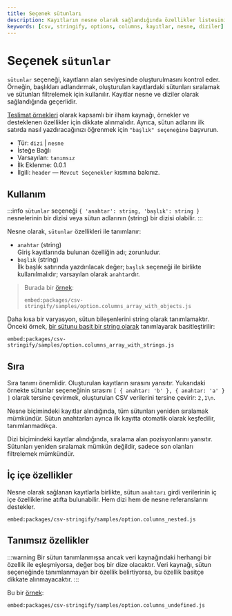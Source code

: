 ```yaml
---
title: Seçenek sütunları
description: Kayıtların nesne olarak sağlandığında özellikler listesini belirleyen sütun seçeneği hakkında bilgi. Bu belgede, sütunları adlandırma, sıralama ve filtreleme yöntemleri ele alınmaktadır.
keywords: [csv, stringify, options, columns, kayıtlar, nesne, diziler]
---
```


# Seçenek `sütunlar`

`sütunlar` seçeneği, kayıtların alan seviyesinde oluşturulmasını kontrol eder. Örneğin, başlıkları adlandırmak, oluşturulan kayıtlardaki sütunları sıralamak ve sütunları filtrelemek için kullanılır. Kayıtlar nesne ve diziler olarak sağlandığında geçerlidir.

[Teslimat örnekleri](https://github.com/adaltas/node-csv/blob/master/packages/csv-stringify/test/option.columns.coffee) olarak kapsamlı bir ilham kaynağı, örnekler ve desteklenen özellikler için dikkate alınmalıdır. Ayrıca, sütun adlarını ilk satırda nasıl yazdıracağınızı öğrenmek için `"başlık" seçeneğine` başvurun.

* Tür: `dizi` | `nesne`
* İsteğe Bağlı
* Varsayılan: `tanımsız`
* İlk Eklenme: 0.0.1
* İlgili: `header` &mdash; `Mevcut Seçenekler` kısmına bakınız.

## Kullanım

:::info
`sütunlar` seçeneği `{ 'anahtar': string, 'başlık': string }` nesnelerinin bir dizisi veya sütun adlarının (string) bir dizisi olabilir.
:::

Nesne olarak, `sütunlar` özellikleri ile tanımlanır:

* `anahtar` (string)   
  Giriş kayıtlarında bulunan özelliğin adı; zorunludur.
* `başlık` (string)   
  İlk başlık satırında yazdırılacak değer; `başlık` seçeneği ile birlikte kullanılmalıdır; varsayılan olarak `anahtar`dır.

> Burada bir [örnek](https://github.com/adaltas/node-csv/blob/master/packages/csv-stringify/samples/option.columns_array_with_objects.js):
> 
> `embed:packages/csv-stringify/samples/option.columns_array_with_objects.js`

Daha kısa bir varyasyon, sütun bileşenlerini string olarak tanımlamaktır. Önceki örnek, [bir sütunu basit bir string olarak](https://github.com/adaltas/node-csv/blob/master/packages/csv-stringify/samples/option.columns_array_with_strings.js) tanımlayarak basitleştirilir:

`embed:packages/csv-stringify/samples/option.columns_array_with_strings.js`

## Sıra

Sıra tanımı önemlidir. Oluşturulan kayıtların sırasını yansıtır. Yukarıdaki örnekte sütunlar seçeneğinin sırasını `[ { anahtar: 'b' }, { anahtar: 'a' } ]` olarak tersine çevirmek, oluşturulan CSV verilerini tersine çevirir: `2,1\n`.

Nesne biçimindeki kayıtlar alındığında, tüm sütunları yeniden sıralamak mümkündür. Sütun anahtarları ayrıca ilk kayıtta otomatik olarak keşfedilir, tanımlanmadıkça.

Dizi biçimindeki kayıtlar alındığında, sıralama alan pozisyonlarını yansıtır. Sütunları yeniden sıralamak mümkün değildir, sadece son olanları filtrelemek mümkündür.

## İç içe özellikler

Nesne olarak sağlanan kayıtlarla birlikte, sütun `anahtarı` girdi verilerinin iç içe özelliklerine atıfta bulunabilir. Hem dizi hem de nesne referanslarını destekler.

`embed:packages/csv-stringify/samples/option.columns_nested.js`

## Tanımsız özellikler

:::warning
Bir sütun tanımlanmışsa ancak veri kaynağındaki herhangi bir özellik ile eşleşmiyorsa, değer boş bir dize olacaktır. Veri kaynağı, sütun seçeneğinde tanımlanmayan bir özellik belirtiyorsa, bu özellik basitçe dikkate alınmayacaktır.
:::

Bu bir [örnek](https://github.com/adaltas/node-csv/blob/master/packages/csv-stringify/samples/option.columns_undefined.js):

`embed:packages/csv-stringify/samples/option.columns_undefined.js`